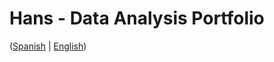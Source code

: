 # Hans - Data Analysis Portfolio 
([Spanish](https://github.com/HansAllTech/Hans_Data_Analysis_Portfolio/blob/main/Proyectos.md#tabla-de-contenido-es--en) | [English](https://github.com/HansAllTech/Hans_Data_Analysis_Portfolio/blob/main/Projects.md#table-of-content-es--en))
      
                                                                    
                                                            
                                           
                         
                       
              
        
        
  
   
      
  
  
 
 
